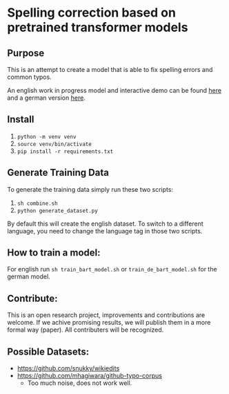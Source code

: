 # Spelling correction based on pretrained transformer models

## Purpose

This is an attempt to create a model that is able to fix spelling errors and 
common typos. 

An english work in progress model and interactive demo can be found [here](https://huggingface.co/oliverguhr/spelling-correction-english-base) and a german version [here](https://huggingface.co/oliverguhr/spelling-correction-german-base).

## Install

1. `python -m venv venv`
2. `source venv/bin/activate`
3. `pip install -r requirements.txt`

## Generate Training Data

To generate the training data simply run these two scripts:

1. `sh combine.sh`
2. `python generate_dataset.py`

By default this will create the english dataset. To switch to a different language, 
you need to change the language tag in those two scripts.


## How to train a model:

For english run `sh train_bart_model.sh` or `train_de_bart_model.sh` for the german model.

## Contribute:

This is an open research project, improvements and contributions are welcome. 
If we achive promising results, we will publish them in a more formal way (paper). 
All contributers will be recognized.

## Possible Datasets:

* https://github.com/snukky/wikiedits
* https://github.com/mhagiwara/github-typo-corpus
    *  Too much noise, does not work well.
